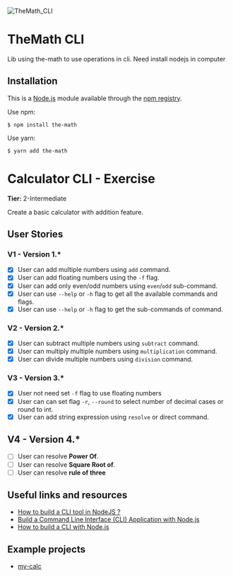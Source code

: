 ![TheMath_CLI](https://i.imgur.com/4fqVfAE.png)

# TheMath CLI
Lib using the-math to use operations in cli.
Need install nodejs in computer

## Installation

This is a [Node.js](https://nodejs.org/en/) module available through the
[npm registry](https://www.npmjs.com/package/the-math).

Use npm:
```
$ npm install the-math
```

Use yarn:
```
$ yarn add the-math
```

# Calculator CLI - Exercise

**Tier:** 2-Intermediate

Create a basic calculator with addition feature.

## User Stories

### V1 - Version 1.*
- [x] User can add multiple numbers using `add` command.
- [x] User can add floating numbers using the `-f` flag.
- [x] User can add only even/odd numbers using `even`/`odd` sub-command.
- [x] User can use `--help` or `-h` flag to get all the available commands and flags.
- [x] User can use `--help` or `-h` flag to get the sub-commands of command.

### V2 - Version 2.*
- [x] User can subtract multiple numbers using `subtract` command.
- [x] User can multiply multiple numbers using `multiplication` command.
- [x] User can divide multiple numbers using `division` command.

### V3 - Version 3.*
- [x] User not need set `-f` flag to use floating numbers
- [x] User can can set flag `-r`, `--round` to select number of decimal cases or round to int.
- [x] User can add string expression using `resolve` or direct command.

##  V4 - Version 4.*
- [ ] User can resolve **Power Of**.
- [ ] User can resolve **Square Root of**.
- [ ] User can resolve **rule of three**

## Useful links and resources

- [How to build a CLI tool in NodeJS ?](https://www.freecodecamp.org/news/how-to-build-a-cli-tool-in-nodejs-bc4f67d898ec/)
- [Build a Command Line Interface (CLI) Application with Node.js](https://codeburst.io/build-a-command-line-interface-cli-application-with-node-js-59becec90e28)
- [How to build a CLI with Node.js](https://www.twilio.com/blog/how-to-build-a-cli-with-node-js)

## Example projects

-   [my-calc](https://github.com/schadokar/my-calc)
